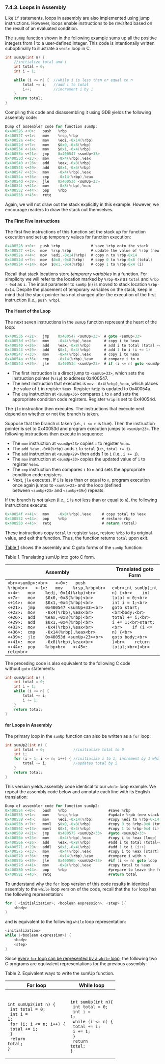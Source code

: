 ### 7.4.3. Loops in Assembly

Like `if` statements, loops in assembly are also implemented using jump instructions. However, loops enable instructions to be _revisited_ based on the result of an evaluated condition.

The `sumUp` function shown in the following example sums up all the positive integers from 1 to a user-defined integer. This code is intentionally written suboptimally to illustrate a `while` loop in C.

```c
int sumUp(int n) {
    //initialize total and i
    int total = 0;
    int i = 1;

    while (i <= n) {  //while i is less than or equal to n
        total += i;   //add i to total
        i++;          //increment i by 1
    }
    return total;
}
```

Compiling this code and disassembling it using GDB yields the following assembly code:

```c
Dump of assembler code for function sumUp:
0x400526 <+0>:   push   %rbp
0x400527 <+1>:   mov    %rsp,%rbp
0x40052a <+4>:   mov    %edi,-0x14(%rbp)
0x40052d <+7>:   mov    $0x0,-0x8(%rbp)
0x400534 <+14>:  mov    $0x1,-0x4(%rbp)
0x40053b <+21>:  jmp    0x400547 <sumUp+33>
0x40053d <+23>:  mov    -0x4(%rbp),%eax
0x400540 <+26>:  add    %eax,-0x8(%rbp)
0x400543 <+29>:  add    $0x1,-0x4(%rbp)
0x400547 <+33>:  mov    -0x4(%rbp),%eax
0x40054a <+36>:  cmp    -0x14(%rbp),%eax
0x40054d <+39>:  jle    0x40053d <sumUp+23>
0x40054f <+41>:  mov    -0x8(%rbp),%eax
0x400552 <+44>:  pop    %rbp
0x400553 <+45>:  retq

```
Again, we will not draw out the stack explicitly in this example. However, we encourage readers to draw the stack out themselves.

#### [](https://diveintosystems.org/book/C7-x86_64/loops.html#_the_first_five_instructions)The First Five Instructions

The first five instructions of this function set the stack up for function execution and set up temporary values for function execution:

```c
0x400526 <+0>:  push %rbp              # save %rbp onto the stack
0x400527 <+1>:  mov  %rsp,%rbp         # update the value of %rbp (new frame)
0x40052a <+4>:  mov  %edi,-0x14(%rbp)  # copy n to %rbp-0x14
0x40052d <+7>:  mov  $0x0,-0x8(%rbp)   # copy 0 to %rbp-0x8 (total)
0x400534 <+14>: mov  $0x1,-0x4(%rbp)   # copy 1 to %rbp-0x4 (i)
```

Recall that stack locations store _temporary variables_ in a function. For simplicity we will refer to the location marked by `%rbp-0x8` as `total` and `%rbp - 0x4` as `i`. The input parameter to `sumUp` (`n`) is moved to stack location `%rbp-0x14`. Despite the placement of temporary variables on the stack, keep in mind that the stack pointer has not changed after the execution of the first instruction (i.e., `push %rbp`).

#### [](https://diveintosystems.org/book/C7-x86_64/loops.html#_the_heart_of_the_loop)The Heart of the Loop

The next seven instructions in the `sumUp` function represent the heart of the loop:

```c
0x40053b <+21>:  jmp    0x400547 <sumUp+33>  # goto <sumUp+33>
0x40053d <+23>:  mov    -0x4(%rbp),%eax      # copy i to %eax
0x400540 <+26>:  add    %eax,-0x8(%rbp)      # add i to total (total += i)
0x400543 <+29>:  add    $0x1,-0x4(%rbp)      # add 1 to i (i += 1)
0x400547 <+33>:  mov    -0x4(%rbp),%eax      # copy i to %eax
0x40054a <+36>:  cmp    -0x14(%rbp),%eax     # compare i to n
0x40054d <+39>:  jle    0x40053d <sumUp+23>  # if (i <= n) goto <sumUp+23>
```

- The first instruction is a direct jump to `<sumUp+33>`, which sets the instruction pointer (`%rip`) to address 0x400547.
- The next instruction that executes is `mov -0x4(%rbp),%eax`, which places the value of `i` in register `%eax`. Register `%rip` is updated to 0x40054a.
- The `cmp` instruction at `<sumUp+36>` compares `i` to `n` and sets the appropriate condition code registers. Register `%rip` is set to 0x40054d.

The `jle` instruction then executes. The instructions that execute next depend on whether or not the branch is taken.

Suppose that the branch _is_ taken (i.e., `i <= n` is true). Then the instruction pointer is set to 0x40053d and program execution jumps to `<sumUp+23>`. The following instructions then execute in sequence:

- The `mov` instruction at `<sumUp+23>` copies `i` to register `%eax`.
- The `add %eax,-0x8(%rbp)` adds `i` to `total` (i.e., `total += i`).
- The `add` instruction at `<sumUp+29>` then adds 1 to `i` (i.e., `i += 1`).
- The `mov` instruction at `<sumUp+33>` copies the updated value of `i` to register `%eax`.
- The `cmp` instruction then compares `i` to `n` and sets the appropriate condition code registers.
- Next, `jle` executes. If `i` is less than or equal to `n`, program execution once again jumps to `<sumUp+23>` and the loop (defined between `<sumUp+23>` and `<sumUp+39>`) repeats.

If the branch is _not_ taken (i.e., `i` is _not_ less than or equal to `n`), the following instructions execute:

```c
0x40054f <+41>:  mov    -0x8(%rbp),%eax     # copy total to %eax
0x400552 <+44>:  pop    %rbp                # restore rbp
0x400553 <+45>:  retq                       # return (total)
```

These instructions copy `total` to register `%eax`, restore `%rbp` to its original value, and exit the function. Thus, the function returns `total` upon exit.

[Table 1](https://diveintosystems.org/book/C7-x86_64/loops.html#ReverseSumUp) shows the assembly and C goto forms of the `sumUp` function:

Table 1. Translating sumUp into goto C form.

| Assembly                                                                                                                                                                                                                                                                                                                                                                                                                                                                                                                                                      | Translated goto Form                                                                                                                                                                                                            |
| ------------------------------------------------------------------------------------------------------------------------------------------------------------------------------------------------------------------------------------------------------------------------------------------------------------------------------------------------------------------------------------------------------------------------------------------------------------------------------------------------------------------------------------------------------------- | ------------------------------------------------------------------------------------------------------------------------------------------------------------------------------------------------------------------------------- |
| ```<br><sumUp>:<br>   <+0>:   push   %rbp<br>   <+1>:   mov    %rsp,%rbp<br>   <+4>:   mov    %edi,-0x14(%rbp)<br>   <+7>:   mov    $0x0,-0x8(%rbp)<br>   <+14>:  mov    $0x1,-0x4(%rbp)<br>   <+21>:  jmp    0x400547 <sumUp+33><br>   <+23>:  mov    -0x4(%rbp),%eax<br>   <+26>:  add    %eax,-0x8(%rbp)<br>   <+29>:  add    $0x1,-0x4(%rbp)<br>   <+33>:  mov    -0x4(%rbp),%eax<br>   <+36>:  cmp    -0x14(%rbp),%eax<br>   <+39>:  jle    0x40053d <sumUp+23><br>   <+41>:  mov    -0x8(%rbp),%eax<br>   <+44>:  pop    %rbp<br>   <+45>:  retq<br>``` | ```c<br>int sumUp(int n) {<br>    int total = 0;<br>    int i = 1;<br>    goto start;<br>body:<br>    total += i;<br>    i += 1;<br>start:<br>    if (i <= n) {<br>        goto body;<br>    }<br>    return total;<br>}<br>``` |

The preceding code is also equivalent to the following C code without `goto` statements:

```c
int sumUp(int n) {
    int total = 0;
    int i = 1;
    while (i <= n) {
        total += i;
        i += 1;
    }
    return total;
}
```

#### [](https://diveintosystems.org/book/C7-x86_64/loops.html#_for_loops_in_assembly)for Loops in Assembly

The primary loop in the `sumUp` function can also be written as a `for` loop:

```c
int sumUp2(int n) {
    int total = 0;             //initialize total to 0
    int i;
    for (i = 1; i <= n; i++) { //initialize i to 1, increment by 1 while i<=n
        total += i;            //updates total by i
    }
    return total;
}
```

This version yields assembly code identical to our `while` loop example. We repeat the assembly code below and annotate each line with its English translation:

```c
Dump of assembler code for function sumUp2:
0x400554 <+0>:   push   %rbp                   #save %rbp
0x400555 <+1>:   mov    %rsp,%rbp              #update %rpb (new stack frame)
0x400558 <+4>:   mov    %edi,-0x14(%rbp)       #copy %edi to %rbp-0x14 (n)
0x40055b <+7>:   movl   $0x0,-0x8(%rbp)        #copy 0 to %rbp-0x8 (total)
0x400562 <+14>:  movl   $0x1,-0x4(%rbp)        #copy 1 to %rbp-0x4 (i)
0x400569 <+21>:  jmp    0x400575 <sumUp2+33>   #goto <sumUp2+33>
0x40056b <+23>:  mov    -0x4(%rbp),%eax        #copy i to %eax [loop]
0x40056e <+26>:  add    %eax,-0x8(%rbp)        #add i to total (total+=i)
0x400571 <+29>:  addl   $0x1,-0x4(%rbp)        #add 1 to i (i++)
0x400575 <+33>:  mov    -0x4(%rbp),%eax        #copy i to %eax [start]
0x400578 <+36>:  cmp    -0x14(%rbp),%eax       #compare i with n
0x40057b <+39>:  jle    0x40056b <sumUp2+23>   #if (i <= n) goto loop
0x40057d <+41>:  mov    -0x8(%rbp),%eax        #copy total to %eax
0x400580 <+44>:  pop    %rbp                   #prepare to leave the function
0x400581 <+45>:  retq                          #return total
```

To understand why the `for` loop version of this code results in identical assembly to the `while` loop version of the code, recall that the `for` loop has the following representation:

```c
for ( <initialization>; <boolean expression>; <step> ){
    <body>
}
```

and is equivalent to the following `while` loop representation:

```c
<initialization>
while (<boolean expression>) {
    <body>
    <step>
}
```

Since [every `for` loop can be represented by a `while` loop](https://diveintosystems.org/book/C1-C_intro/conditionals.html#_for_loops), the following two C programs are equivalent representations for the previous assembly:

Table 2. Equivalent ways to write the sumUp function.

| For loop                                                                                                                                                                           | While loop                                                                                                                                                                                     |
| ---------------------------------------------------------------------------------------------------------------------------------------------------------------------------------- | ---------------------------------------------------------------------------------------------------------------------------------------------------------------------------------------------- |
| <pre><code><br>int sumUp2(int n) {<br>    int total = 0;<br>    int i = 1;<br>    for (i; i <= n; i++) {<br>        total += i;<br>    }<br>    return total;<br>}<br><code></pre> | <pre><code><br>int sumUp(int n){<br>    int total = 0;<br>    int i = 1;<br>    while (i <= n) {<br>        total += i;<br>        i += 1;<br>    }<br>    return total;<br>}<br></code></pre> |
